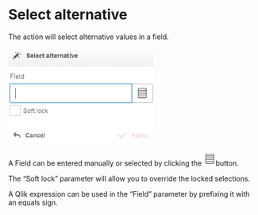 # Select alternative

The action will select alternative values in a field.

![](<../.gitbook/assets/image (130).png>)

A Field can be entered manually or selected by clicking the ![](<../.gitbook/assets/image (127).png>)button.

The “Soft lock” parameter will allow you to override the locked selections.

A Qlik expression can be used in the “Field” parameter by prefixing it with an equals sign.
